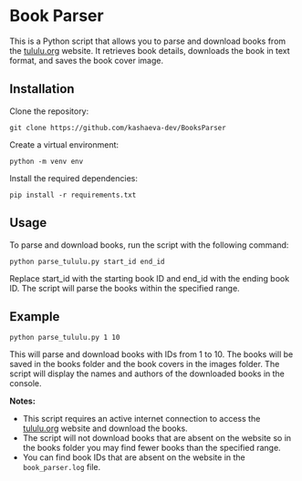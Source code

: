 # Book Parser
This is a Python script that allows you to parse and download books from 
the [tululu.org]('https://tululu.org/') website. It retrieves book details, downloads the book in text format,
and saves the book cover image.

## Installation
Clone the repository:
```shell
git clone https://github.com/kashaeva-dev/BooksParser
```
Create a virtual environment:
```
python -m venv env
```
Install the required dependencies:
```
pip install -r requirements.txt
```

## Usage
To parse and download books, run the script with the following command:
```
python parse_tululu.py start_id end_id
```
Replace start_id with the starting book ID and end_id with the ending book ID.
The script will parse the books within the specified range.

## Example
```
python parse_tululu.py 1 10
```
This will parse and download books with IDs from 1 to 10.
The books will be saved in the books folder and the book covers in the images folder.
The script will display the names and authors of the downloaded books in the console.


**Notes:** 
- This script requires an active internet connection to access 
the [tululu.org]('https://tululu.org/') website and download the books.
- The script will not download books that are absent on the website so in the books folder you may
find fewer books than the specified range.
- You can find book IDs that are absent on the website in the ```book_parser.log``` file.
